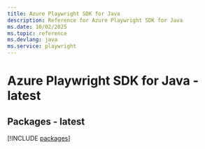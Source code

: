 ```yaml
---
title: Azure Playwright SDK for Java
description: Reference for Azure Playwright SDK for Java
ms.date: 10/02/2025
ms.topic: reference
ms.devlang: java
ms.service: playwright
---
```

# Azure Playwright SDK for Java - latest
## Packages - latest
[!INCLUDE [packages](playwright-index.md)]